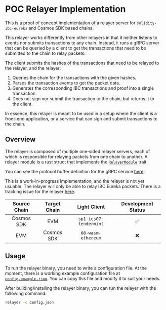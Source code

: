 # POC Relayer Implementation

This is a proof of concept implementation of a relayer server for `solidity-ibc-eureka` and Cosmos SDK based chains.

This relayer works differently from other relayers in that it neither listens to events nor submits transactions to any chain. Instead, it runs a gRPC server that can be queried by a client to get the transactions that need to be submitted to the chain to relay packets.

The client submits the hashes of the transactions that need to be relayed to the relayer, and the relayer:
1. Queries the chain for the transactions with the given hashes.
2. Parses the transaction events to get the packet data.
3. Generates the corresponding IBC transactions and proof into a single transaction.
4. Does not sign nor submit the transaction to the chain, but returns it to the client.

In essence, this relayer is meant to be used in a setup where the client is a front-end application, or a service that can sign and submit transactions to the chain.

## Overview

The relayer is composed of multiple one-sided relayer servers, each of which is responsible for relaying packets from one chain to another. A relayer module is a rust struct that implements the [`RelayerModule`](https://github.com/cosmos/solidity-ibc-eureka/blob/debc0ad73acab0cd0a827a1a35a7ae4c1c65feb1/relayer/src/core/modules.rs#L10) trait.

You can see the protocol buffer definition for the gRPC service [here](https://github.com/cosmos/solidity-ibc-eureka/blob/debc0ad73acab0cd0a827a1a35a7ae4c1c65feb1/relayer/proto/relayer/relayer.proto).

This is a work-in-progress implementation, and the relayer is not yet usuable. The relayer will only be able to relay IBC Eureka packets. There is a tracking issue for the relayer [here](https://github.com/cosmos/solidity-ibc-eureka/issues/121).

| **Source Chain** | **Target Chain** | **Light Client** | **Development Status** |
|:---:|:---:|:---:|:---:|
| Cosmos SDK | EVM | `sp1-ics07-tendermint` | ✅ |
| EVM | Cosmos SDK | `08-wasm-ethereum` | ❌ |

## Usage

To run the relayer binary, you need to write a configuration file. At the moment, there is a working example configuration file at [`config.example.json`](./config.example.json). You can copy this file and modify it to suit your needs.

After building/installing the relayer binary, you can run the relayer with the following command:

```sh
relayer -c config.json
```
